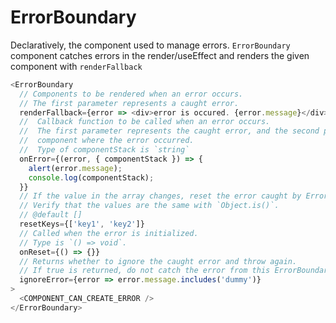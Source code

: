 # ErrorBoundary

Declaratively, the component used to manage errors.
`ErrorBoundary` component catches errors in the render/useEffect and renders the given component with `renderFallback`

```typescript
<ErrorBoundary
  // Components to be rendered when an error occurs.
  // The first parameter represents a caught error.
  renderFallback={error => <div>error is occured. {error.message}</div>}
  //  Callback function to be called when an error occurs.
  //  The first parameter represents the caught error, and the second parameter represents the stack of the
  //  component where the error occurred.
  //  Type of componentStack is `string`
  onError={(error, { componentStack }) => {
    alert(error.message);
    console.log(componentStack);
  }}
  // If the value in the array changes, reset the error caught by ErrorBoundary.
  // Verify that the values are the same with `Object.is()`.
  // @default []
  resetKeys={['key1', 'key2']}
  // Called when the error is initialized.
  // Type is `() => void`.
  onReset={() => {}}
  // Returns whether to ignore the caught error and throw again.
  // If true is returned, do not catch the error from this ErrorBoundary and throw it.
  ignoreError={error => error.message.includes('dummy')}
>
  <COMPONENT_CAN_CREATE_ERROR />
</ErrorBoundary>
```
